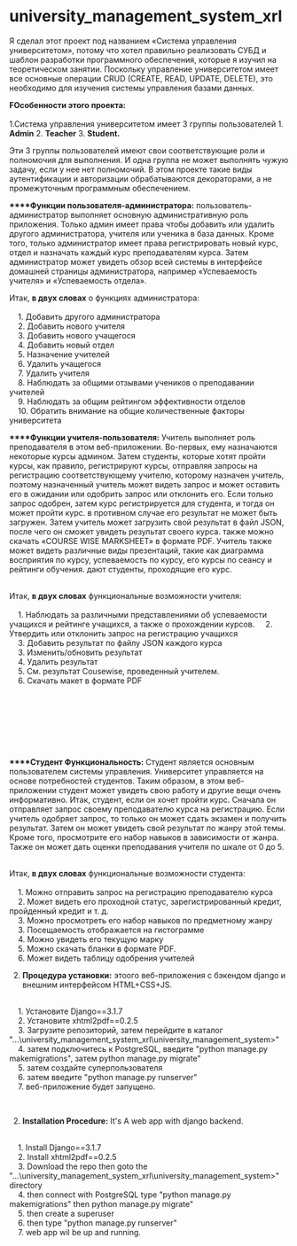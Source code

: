 # university_management_system_xrl

Я сделал этот проект под названием «Система управления университетом», потому что хотел правильно реализовать СУБД и шаблон разработки программного обеспечения, которые я изучил на теоретическом занятии.
Поскольку управление университетом имеет все основные операции CRUD (CREATE, READ, UPDATE, DELETE), это необходимо для изучения системы управления базами данных.

<b>FОсобенности этого проекта:</b><br><br>
   1.Система управления университетом имеет 3 группы пользователей
           1. <b>Admin</b> 
           2. <b>Teacher</b> 
           3. <b>Student.</b><br>

Эти 3 группы пользователей имеют свои соответствующие роли и полномочия для выполнения. И одна группа не может выполнять чужую задачу, если у нее нет полномочий.
В этом проекте такие виды аутентификации и авторизации обрабатываются декораторами, а не промежуточным программным обеспечением.

<b>****Функции пользователя-администратора:</b> пользователь-администратор выполняет основную административную роль приложения. Только админ имеет права
чтобы добавить или удалить другого администратора, учителя или ученика в
база данных. Кроме того, только администратор имеет права регистрировать новый курс, отдел и назначать каждый курс преподавателям курса.
Затем администратор может увидеть обзор всей системы в интерфейсе домашней страницы администратора, например «Успеваемость учителя» и «Успеваемость отдела».

Итак, <b>в двух словах</b> о функциях администратора:<br><br>
&nbsp;&nbsp;&nbsp;&nbsp;1. Добавить другого администратора<br>
&nbsp;&nbsp;&nbsp;&nbsp;2. Добавить нового учителя<br>
&nbsp;&nbsp;&nbsp;&nbsp;3. Добавить нового учащегося<br>
&nbsp;&nbsp;&nbsp;&nbsp;4. Добавить новый отдел<br>
&nbsp;&nbsp;&nbsp;&nbsp;5. Назначение учителей<br>
&nbsp;&nbsp;&nbsp;&nbsp;6. Удалить учащегося<br>
&nbsp;&nbsp;&nbsp;&nbsp;7. Удалить учителя<br>
&nbsp;&nbsp;&nbsp;&nbsp;8. Наблюдать за общими отзывами учеников о преподавании учителей<br>
&nbsp;&nbsp;&nbsp;&nbsp;9. Наблюдать за общим рейтингом эффективности отделов<br>
&nbsp;&nbsp;&nbsp;&nbsp;10. Обратить внимание на общие количественные факторы университета<br>

<b>****Функции учителя-пользователя:</b> Учитель выполняет роль преподавателя в этом веб-приложении. Во-первых, ему назначаются некоторые курсы админом.
Затем студенты, которые хотят пройти курсы, как правило, регистрируют курсы, отправляя запросы на регистрацию соответствующему учителю, которому назначен учитель,
поэтому назначенный учитель может видеть запрос и может оставить его в ожидании или одобрить запрос или отклонить его.
Если только запрос одобрен,
затем курс регистрируется для студента, и тогда он может пройти курс.
в противном случае его результат не может быть загружен. Затем учитель может загрузить свой результат в файл JSON, после чего он сможет увидеть результат своего курса.
также можно скачать «COURSE WISE MARKSHEET» в формате PDF.
Учитель также может видеть различные виды презентаций, такие как диаграмма восприятия по курсу, успеваемость по курсу, его курсы по сеансу и рейтинги обучения.
дают студенты, проходящие его курс.

<br>
Итак, <b>в двух словах</b> функциональные возможности учителя:<br><br>
&nbsp;&nbsp;&nbsp;&nbsp;1. Наблюдать за различными представлениями об успеваемости учащихся и рейтинге учащихся, а также о прохождении курсов.
&nbsp;&nbsp;&nbsp;&nbsp;2. Утвердить или отклонить запрос на регистрацию учащихся<br>
&nbsp;&nbsp;&nbsp;&nbsp;3. Добавить результат по файлу JSON каждого курса<br>
&nbsp;&nbsp;&nbsp;&nbsp;3. Изменить/обновить результат<br>
&nbsp;&nbsp;&nbsp;&nbsp;4. Удалить результат<br>
&nbsp;&nbsp;&nbsp;&nbsp;5. См. результат Cousewise, проведенный учителем.<br>
&nbsp;&nbsp;&nbsp;&nbsp;6. Скачать макет в формате PDF

<br><br><br>

<br><br><br><b>****Студент Функциональность:</b> Студент является основным пользователем системы управления. Университет управляется на основе потребностей студентов. Таким образом, в этом веб-приложении студент может увидеть свою работу и другие вещи очень информативно.
Итак, студент, если он хочет пройти курс. Сначала он отправляет запрос своему преподавателю курса на регистрацию. Если учитель одобряет запрос, то только он может сдать экзамен и получить результат.
Затем он может увидеть свой результат по жанру этой темы. Кроме того, просмотрите его набор навыков в зависимости от жанра. Также он может дать оценки преподавания учителя по шкале от 0 до 5.

<br>
Итак, <b>в двух словах</b> функциональные возможности студента:<br><br>
&nbsp;&nbsp;&nbsp;&nbsp;1. Можно отправить запрос на регистрацию преподавателю курса<br>
&nbsp;&nbsp;&nbsp;&nbsp;2. Может видеть его проходной статус, зарегистрированный кредит, пройденный кредит и т. д.<br>
&nbsp;&nbsp;&nbsp;&nbsp;3. Можно просмотреть его набор навыков по предметному жанру<br>
&nbsp;&nbsp;&nbsp;&nbsp;3. Посещаемость отображается на гистограмме<br>
&nbsp;&nbsp;&nbsp;&nbsp;4. Можно увидеть его текущую марку<br>
&nbsp;&nbsp;&nbsp;&nbsp;5. Можно скачать бланки в формате PDF.<br>
&nbsp;&nbsp;&nbsp;&nbsp;6. Может видеть таблицу одобрения учителей

2. <b>Процедура установки:</b> этоого веб-приложения с бэкендом django и внешним интерфейсом HTML+CSS+JS.<br><br>

&nbsp;&nbsp;&nbsp;&nbsp;1. Установите Django==3.1.7<br>
&nbsp;&nbsp;&nbsp;&nbsp;2. Установите xhtml2pdf==0.2.5<br>
&nbsp;&nbsp;&nbsp;&nbsp;3. Загрузите репозиторий, затем перейдите в каталог "...\university_management_system_xrl\university_management_system>"<br>
&nbsp;&nbsp;&nbsp;&nbsp;4. затем подключитесь к PostgreSQL, введите "python manage.py makemigrations", затем python manage.py migrate"<br>
&nbsp;&nbsp;&nbsp;&nbsp;5. затем создайте суперпользователя<br>
&nbsp;&nbsp;&nbsp;&nbsp;6. затем введите "python manage.py runserver"<br>
&nbsp;&nbsp;&nbsp;&nbsp;7. веб-приложение будет запущено.<br>

<br>

2. <b>Installation Procedure:</b> It's A web app with django backend.<br><br>

&nbsp;&nbsp;&nbsp;&nbsp;1. Install Django==3.1.7<br>
&nbsp;&nbsp;&nbsp;&nbsp;2. Install xhtml2pdf==0.2.5<br>
&nbsp;&nbsp;&nbsp;&nbsp;3. Download the repo then goto the "...\university_management_system_xrl\university_management_system>" directory<br>
&nbsp;&nbsp;&nbsp;&nbsp;4. then connect with PostgreSQL type "python manage.py makemigrations" then python manage.py migrate"<br>
&nbsp;&nbsp;&nbsp;&nbsp;5. then create a superuser<br>
&nbsp;&nbsp;&nbsp;&nbsp;6. then type "python manage.py runserver"<br>
&nbsp;&nbsp;&nbsp;&nbsp;7. web app wil be up and running.<br>